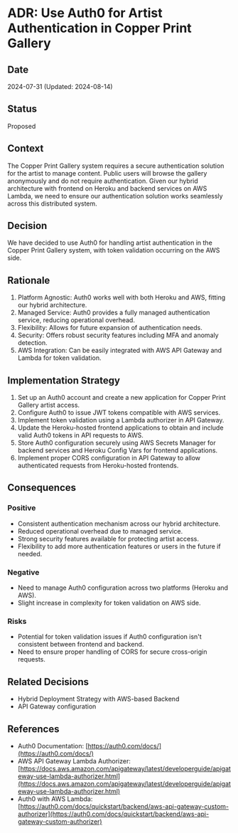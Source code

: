# ADR: Use Auth0 for Artist Authentication in Copper Print Gallery

## Date
2024-07-31 (Updated: 2024-08-14)

## Status
Proposed

## Context
The Copper Print Gallery system requires a secure authentication solution for the artist to manage content. Public users will browse the gallery anonymously and do not require authentication. Given our hybrid architecture with frontend on Heroku and backend services on AWS Lambda, we need to ensure our authentication solution works seamlessly across this distributed system.

## Decision
We have decided to use Auth0 for handling artist authentication in the Copper Print Gallery system, with token validation occurring on the AWS side.

## Rationale
1. Platform Agnostic: Auth0 works well with both Heroku and AWS, fitting our hybrid architecture.
2. Managed Service: Auth0 provides a fully managed authentication service, reducing operational overhead.
3. Flexibility: Allows for future expansion of authentication needs.
4. Security: Offers robust security features including MFA and anomaly detection.
5. AWS Integration: Can be easily integrated with AWS API Gateway and Lambda for token validation.

## Implementation Strategy
1. Set up an Auth0 account and create a new application for Copper Print Gallery artist access.
2. Configure Auth0 to issue JWT tokens compatible with AWS services.
3. Implement token validation using a Lambda authorizer in API Gateway.
4. Update the Heroku-hosted frontend applications to obtain and include valid Auth0 tokens in API requests to AWS.
5. Store Auth0 configuration securely using AWS Secrets Manager for backend services and Heroku Config Vars for frontend applications.
6. Implement proper CORS configuration in API Gateway to allow authenticated requests from Heroku-hosted frontends.

## Consequences

### Positive
- Consistent authentication mechanism across our hybrid architecture.
- Reduced operational overhead due to managed service.
- Strong security features available for protecting artist access.
- Flexibility to add more authentication features or users in the future if needed.

### Negative
- Need to manage Auth0 configuration across two platforms (Heroku and AWS).
- Slight increase in complexity for token validation on AWS side.

### Risks
- Potential for token validation issues if Auth0 configuration isn't consistent between frontend and backend.
- Need to ensure proper handling of CORS for secure cross-origin requests.

## Related Decisions
- Hybrid Deployment Strategy with AWS-based Backend
- API Gateway configuration

## References
- Auth0 Documentation: [https://auth0.com/docs/](https://auth0.com/docs/)
- AWS API Gateway Lambda Authorizer: [https://docs.aws.amazon.com/apigateway/latest/developerguide/apigateway-use-lambda-authorizer.html](https://docs.aws.amazon.com/apigateway/latest/developerguide/apigateway-use-lambda-authorizer.html)
- Auth0 with AWS Lambda: [https://auth0.com/docs/quickstart/backend/aws-api-gateway-custom-authorizer](https://auth0.com/docs/quickstart/backend/aws-api-gateway-custom-authorizer)